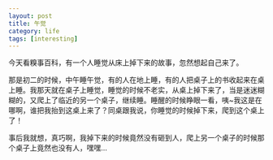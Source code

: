 ```yaml
--- 
layout: post
title: 午觉
category: life
tags: [interesting]
---
```

今天看糗事百科，有一个人睡觉从床上掉下来的故事，忽然想起自己来了。

那是初二的时候，中午睡午觉，有的人在地上睡，有的人把桌子上的书收起来在桌上睡。我那天就在桌子上睡觉，睡觉的时候不老实，从桌上掉下来了，当是迷迷糊糊的，又爬上了临近的另一个桌子，继续睡。睡醒的时候睁眼一看，咦~我这是在哪啊，谁把我抬到这桌上来了？同桌跟我说，你睡觉的时候掉下来，爬到这个桌上了！

事后我就想，真巧啊，我掉下来的时候竟然没有砸到人，爬上另一个桌子的时候那个桌子上竟然也没有人，嘿嘿…
